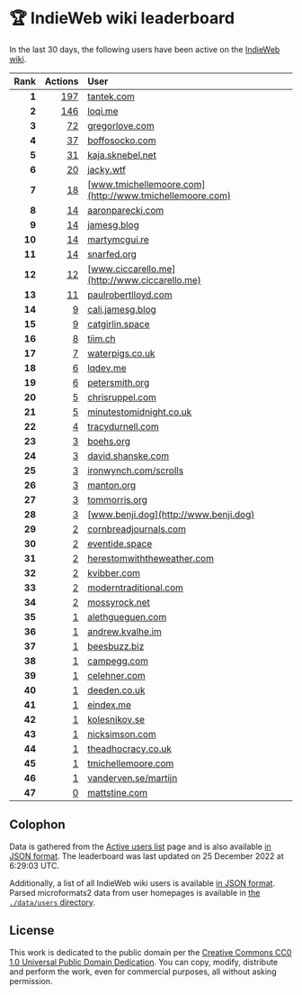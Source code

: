 # 🏆 IndieWeb wiki leaderboard

In the last 30 days, the following users have been active on the [IndieWeb wiki](https://indieweb.org).

| Rank | Actions | User |
|-----:|--------:|:-----|
| **1** | [197](https://indieweb.org/Special:Contributions/Tantek.com) | [tantek.com](http://tantek.com) |
| **2** | [146](https://indieweb.org/Special:Contributions/Loqi.me) | [loqi.me](http://loqi.me) |
| **3** | [72](https://indieweb.org/Special:Contributions/Gregorlove.com) | [gregorlove.com](http://gregorlove.com) |
| **4** | [37](https://indieweb.org/Special:Contributions/Boffosocko.com) | [boffosocko.com](http://boffosocko.com) |
| **5** | [31](https://indieweb.org/Special:Contributions/Kaja.sknebel.net) | [kaja.sknebel.net](http://kaja.sknebel.net) |
| **6** | [20](https://indieweb.org/Special:Contributions/Jacky.wtf) | [jacky.wtf](http://jacky.wtf) |
| **7** | [18](https://indieweb.org/Special:Contributions/Www.tmichellemoore.com) | [www.tmichellemoore.com](http://www.tmichellemoore.com) |
| **8** | [14](https://indieweb.org/Special:Contributions/Aaronparecki.com) | [aaronparecki.com](http://aaronparecki.com) |
| **9** | [14](https://indieweb.org/Special:Contributions/Jamesg.blog) | [jamesg.blog](http://jamesg.blog) |
| **10** | [14](https://indieweb.org/Special:Contributions/Martymcgui.re) | [martymcgui.re](http://martymcgui.re) |
| **11** | [14](https://indieweb.org/Special:Contributions/Snarfed.org) | [snarfed.org](http://snarfed.org) |
| **12** | [12](https://indieweb.org/Special:Contributions/Www.ciccarello.me) | [www.ciccarello.me](http://www.ciccarello.me) |
| **13** | [11](https://indieweb.org/Special:Contributions/Paulrobertlloyd.com) | [paulrobertlloyd.com](http://paulrobertlloyd.com) |
| **14** | [9](https://indieweb.org/Special:Contributions/Cali.jamesg.blog) | [cali.jamesg.blog](http://cali.jamesg.blog) |
| **15** | [9](https://indieweb.org/Special:Contributions/Catgirlin.space) | [catgirlin.space](http://catgirlin.space) |
| **16** | [8](https://indieweb.org/Special:Contributions/Tiim.ch) | [tiim.ch](http://tiim.ch) |
| **17** | [7](https://indieweb.org/Special:Contributions/Waterpigs.co.uk) | [waterpigs.co.uk](http://waterpigs.co.uk) |
| **18** | [6](https://indieweb.org/Special:Contributions/Lqdev.me) | [lqdev.me](http://lqdev.me) |
| **19** | [6](https://indieweb.org/Special:Contributions/Petersmith.org) | [petersmith.org](http://petersmith.org) |
| **20** | [5](https://indieweb.org/Special:Contributions/Chrisruppel.com) | [chrisruppel.com](http://chrisruppel.com) |
| **21** | [5](https://indieweb.org/Special:Contributions/Minutestomidnight.co.uk) | [minutestomidnight.co.uk](http://minutestomidnight.co.uk) |
| **22** | [4](https://indieweb.org/Special:Contributions/Tracydurnell.com) | [tracydurnell.com](http://tracydurnell.com) |
| **23** | [3](https://indieweb.org/Special:Contributions/Boehs.org) | [boehs.org](http://boehs.org) |
| **24** | [3](https://indieweb.org/Special:Contributions/David.shanske.com) | [david.shanske.com](http://david.shanske.com) |
| **25** | [3](https://indieweb.org/Special:Contributions/Ironwynch.com_scrolls) | [ironwynch.com/scrolls](http://ironwynch.com/scrolls) |
| **26** | [3](https://indieweb.org/Special:Contributions/Manton.org) | [manton.org](http://manton.org) |
| **27** | [3](https://indieweb.org/Special:Contributions/Tommorris.org) | [tommorris.org](http://tommorris.org) |
| **28** | [3](https://indieweb.org/Special:Contributions/Www.benji.dog) | [www.benji.dog](http://www.benji.dog) |
| **29** | [2](https://indieweb.org/Special:Contributions/Cornbreadjournals.com) | [cornbreadjournals.com](http://cornbreadjournals.com) |
| **30** | [2](https://indieweb.org/Special:Contributions/Eventide.space) | [eventide.space](http://eventide.space) |
| **31** | [2](https://indieweb.org/Special:Contributions/Herestomwiththeweather.com) | [herestomwiththeweather.com](http://herestomwiththeweather.com) |
| **32** | [2](https://indieweb.org/Special:Contributions/Kvibber.com) | [kvibber.com](http://kvibber.com) |
| **33** | [2](https://indieweb.org/Special:Contributions/Moderntraditional.com) | [moderntraditional.com](http://moderntraditional.com) |
| **34** | [2](https://indieweb.org/Special:Contributions/Mossyrock.net) | [mossyrock.net](http://mossyrock.net) |
| **35** | [1](https://indieweb.org/Special:Contributions/Alethgueguen.com) | [alethgueguen.com](http://alethgueguen.com) |
| **36** | [1](https://indieweb.org/Special:Contributions/Andrew.kvalhe.im) | [andrew.kvalhe.im](http://andrew.kvalhe.im) |
| **37** | [1](https://indieweb.org/Special:Contributions/Beesbuzz.biz) | [beesbuzz.biz](http://beesbuzz.biz) |
| **38** | [1](https://indieweb.org/Special:Contributions/Campegg.com) | [campegg.com](http://campegg.com) |
| **39** | [1](https://indieweb.org/Special:Contributions/Celehner.com) | [celehner.com](http://celehner.com) |
| **40** | [1](https://indieweb.org/Special:Contributions/Deeden.co.uk) | [deeden.co.uk](http://deeden.co.uk) |
| **41** | [1](https://indieweb.org/Special:Contributions/Eindex.me) | [eindex.me](http://eindex.me) |
| **42** | [1](https://indieweb.org/Special:Contributions/Kolesnikov.se) | [kolesnikov.se](http://kolesnikov.se) |
| **43** | [1](https://indieweb.org/Special:Contributions/Nicksimson.com) | [nicksimson.com](http://nicksimson.com) |
| **44** | [1](https://indieweb.org/Special:Contributions/Theadhocracy.co.uk) | [theadhocracy.co.uk](http://theadhocracy.co.uk) |
| **45** | [1](https://indieweb.org/Special:Contributions/Tmichellemoore.com) | [tmichellemoore.com](http://tmichellemoore.com) |
| **46** | [1](https://indieweb.org/Special:Contributions/Vanderven.se_martijn) | [vanderven.se/martijn](http://vanderven.se/martijn) |
| **47** | [0](https://indieweb.org/Special:Contributions/Mattstine.com) | [mattstine.com](http://mattstine.com) |


## Colophon

Data is gathered from the [Active users list](https://indieweb.org/Special:ActiveUsers) page and is also available [in JSON format](https://github.com/jgarber623/indieweb-wiki-leaderboard/blob/main/data/leaderboard.json). The leaderboard was last updated on 25 December 2022 at 6:29:03 UTC.

Additionally, a list of all IndieWeb wiki users is available [in JSON format](https://github.com/jgarber623/indieweb-wiki-leaderboard/blob/main/data/users.json). Parsed microformats2 data from user homepages is available in [the `./data/users` directory](https://github.com/jgarber623/indieweb-wiki-leaderboard/blob/main/data/users).

## License

This work is dedicated to the public domain per the [Creative Commons CC0 1.0 Universal Public Domain Dedication](https://creativecommons.org/publicdomain/zero/1.0/). You can copy, modify, distribute and perform the work, even for commercial purposes, all without asking permission.
